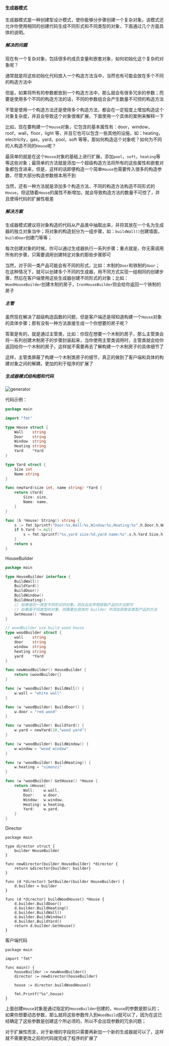 #### 生成器模式

生成器模式是一种创建型设计模式，使你能够分步骤创建一个复杂对象。该模式还允许你使用相同的创建代码生成不同形式和不同类型的对象，下面通过几个方面具体的说明。

##### 解决的问题

现在有一个复杂对象，包括很多的成员变量和嵌套对象，如何初始化这个复杂的对象呢？

通常就是将这些初始化代码放入一个构造方法当中，当然也有可能会放在多个不同的构造方法中

但是，如果将所有的参数都放到一个构造方法中，那么就会有很多冗余的参数；而要是使用多个不同的构造方法的话，不同的参数组合会产生数量不可控的构造方法

不管是使用一个构造方法还是使用多个构造方法，都会在一定程度上增加构造这个对象复杂度，并且会导致这个对象很难扩展，下面使用一个具体的案例来解释一下

比如，现在要构建一个`House`对象，它包含的基本属性有：door，window，roof，wall，floor，light 等，并且它也可以包含一些其他的设施，如：heating，electricity，gas，yard，pool，soft 等等，那如何构造这个对象呢？如何为不同的人构造不同的`House`呢？

最简单的就是在这个`House`对象的基础上进行扩展，添加`pool`，`soft`，`heating`等等这些对象；最简单的方法就是添加一个超级构造方法将所有的这些属性和嵌套对象都包含进来，但是，这样的话即便构造一个简单`House`也需要传入很多的构造参数，尽管大部分构造参数根本用不到

当然，还有一种方法就是添加多个构造方法，不同的构造方法构造不同形式的`House`，但这随着`House`的属性不断增加，就会导致构造方法的数量不可控了，并且使得代码的扩展性极差

##### 解决方案

生成器模式建议将对象构造的代码从产品类中抽取出来，并将其放在一个名为生成器的独立对象当中；将对象的构造划分为一组步骤，如：`buildWall()`创建墙面，`buildDoor`创建门等等；

每次创建对象的时候，你可以通过生成器执行一系列步骤；重点就是，你无需调用所有的步骤，只需要调用创建特定对象的那些步骤即可

当然，对于同一类产品可能会有不同的形式，比如：木制的`Door`和铁制的`door`；在这种情况下，就可以创建多个不同的生成器，用不同方式实现一组相同的创建步骤，然后在客户端使用这些生成器创建不同形式的对象；比如：`WoodHouseBuilder`创建木制的房子，`IronHouseBuilder`则会给你返回一个铁制的房子

##### 主管

虽然现在解决了超级构造函数的问题，但是客户端还是得知道构建一个`House`对象的具体步骤；那有没有一种方法直接生成一个你想要的房子呢？

答案是有的，就是通过主管类，比如：你现在想要一个木制的房子，那么主管类会将一系列创建木制房子的步骤封装起来，当你使用主管类调用时，主管类就会给你返回给你一个木制的房子，这样就不需要再去了解构建一个木制房子的具体细节了

这样，主管类屏蔽了构建一个木制类房子的细节，真正的做到了客户端和具体的构建对象之间的解耦，更加的利于程序的扩展了

##### 生成器模式结构图和代码

![generator](.\generator.png)

代码示例：

```go
package main

import "fmt"

type House struct {
	Wall    string
	Door    string
	Window  string
	Heating string
	Yard    *Yard
}

type Yard struct {
	Size int
	Name string
}

func newYard(size int, name string) *Yard {
	return &Yard{
		Size: size,
		Name: name,
	}
}

func (h *House) String() string {
	s := fmt.Sprintf("Door:%s,Wall:%s,Window:%s,Heating:%s",h.Door,h.Wall,h.Window,h.Heating)
	if h.Yard != nil{
		s = fmt.Sprintf("%s,yard size:%d,yard name:%s",s,h.Yard.Size,h.Yard.Name)
	}
	return s
}
```

HouseBuilder

```go
package main

type HouseBuilder interface {
	BuildWall()
	BuildYard()
	BuildDoor()
	BuildWindow()
	BuildHeating()
    // 如果是同一类型不同形式的对象，则在此处声明获取产品的方法即可
    // 如果是不同类型的对象，则需要在具体的 builder 中添加获取该类型产品的方法
	GetHouse() *House
}

// woodBuilder use build wood house
type woodBuilder struct {
	wall    string
	door    string
	window  string
	heating string
	yard    *Yard
}

func newWoodBuilder() HouseBuilder {
	return &woodBuilder{}
}

func (w *woodBuilder) BuildWall() {
	w.wall = "white wall"
}

func (w *woodBuilder) BuildDoor() {
	w.door = "red wood"
}

func (w *woodBuilder) BuildYard() {
	w.yard = newYard(10,"wood yard")
}

func (w *woodBuilder) BuildWindow() {
	w.window = "wood window"
}

func (w *woodBuilder) BuildHeating() {
	w.heating = "simonzi"
}

func (w *woodBuilder) GetHouse() *House {
	return &House{
		Wall:    w.wall,
		Door:    w.door,
		Window:  w.window,
		Heating: w.heating,
		Yard:    w.yard,
	}
}
```

Director

```
package main

type director struct {
	builder HouseBuilder
}

func newDirector(builder HouseBuilder) *director {
	return &director{builder: builder}
}

func (d *director) SetBuilder(builder HouseBuilder) {
	d.builder = builder
}

func (d *director) buildWoodHouse() *House {
	d.builder.BuildDoor()
	d.builder.BuildHeating()
	d.builder.BuildWall()
	d.builder.BuildWindow()
	d.builder.BuildYard()
	return d.builder.GetHouse()
}
```

客户端代码

```
package main

import "fmt"

func main() {
	houseBuilder := newWoodBuilder()
	director := newDirector(houseBuilder)

	house := director.buildWoodHouse()

	fmt.Printf("%s",house)
}

```

上面创建`House`对象是通过指定的`HouseBuilder`创建的，`House`的参数是默认的；如果你想要动态参数，那么就将这些参数传入到`WoodBuild`就可以了，因为在这已经确定了这些参数是创建这个所必须的，所以不会出现参数的冗余问题；

对于扩展性而言，对于新增的字段则只需要再新加一个新的生成器就可以了，这样就不需要更改之前的代码就完成了程序的扩展了

